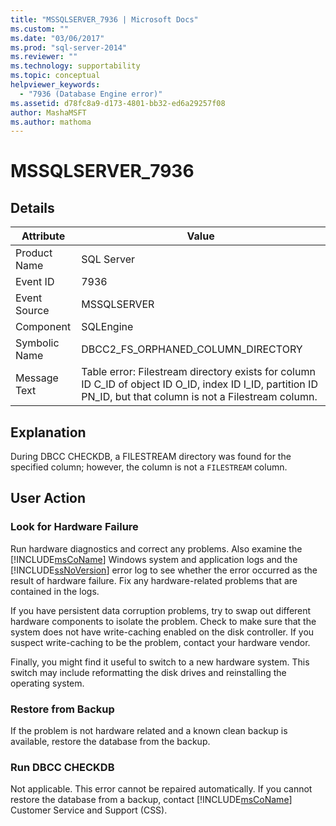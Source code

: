 ```yaml
---
title: "MSSQLSERVER_7936 | Microsoft Docs"
ms.custom: ""
ms.date: "03/06/2017"
ms.prod: "sql-server-2014"
ms.reviewer: ""
ms.technology: supportability
ms.topic: conceptual
helpviewer_keywords: 
  - "7936 (Database Engine error)"
ms.assetid: d78fc8a9-d173-4801-bb32-ed6a29257f08
author: MashaMSFT
ms.author: mathoma
---
```

# MSSQLSERVER_7936
    
## Details  
  
|Attribute|Value|  
|-|-|  
|Product Name|SQL Server|  
|Event ID|7936|  
|Event Source|MSSQLSERVER|  
|Component|SQLEngine|  
|Symbolic Name|DBCC2_FS_ORPHANED_COLUMN_DIRECTORY|  
|Message Text|Table error: Filestream directory exists for column ID C_ID of object ID O_ID, index ID I_ID, partition ID PN_ID, but that column is not a Filestream column.|  
  
## Explanation  
 During DBCC CHECKDB, a FILESTREAM directory was found for the specified column; however, the column is not a `FILESTREAM` column.  
  
## User Action  
  
### Look for Hardware Failure  
 Run hardware diagnostics and correct any problems. Also examine the [!INCLUDE[msCoName](../../includes/msconame-md.md)] Windows system and application logs and the [!INCLUDE[ssNoVersion](../../includes/ssnoversion-md.md)] error log to see whether the error occurred as the result of hardware failure. Fix any hardware-related problems that are contained in the logs.  
  
 If you have persistent data corruption problems, try to swap out different hardware components to isolate the problem. Check to make sure that the system does not have write-caching enabled on the disk controller. If you suspect write-caching to be the problem, contact your hardware vendor.  
  
 Finally, you might find it useful to switch to a new hardware system. This switch may include reformatting the disk drives and reinstalling the operating system.  
  
### Restore from Backup  
 If the problem is not hardware related and a known clean backup is available, restore the database from the backup.  
  
### Run DBCC CHECKDB  
 Not applicable. This error cannot be repaired automatically. If you cannot restore the database from a backup, contact [!INCLUDE[msCoName](../../includes/msconame-md.md)] Customer Service and Support (CSS).  
  
  

